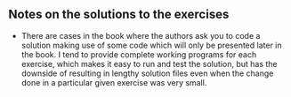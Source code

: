 ## Notes on the solutions to the exercises

* There are cases in the book where the authors ask you to code a
  solution making use of some code which will only be presented later
  in the book. I tend to provide complete working programs for each
  exercise, which makes it easy to run and test the solution, but has
  the downside of resulting in lengthy solution files even when the
  change done in a particular given exercise was very small.
